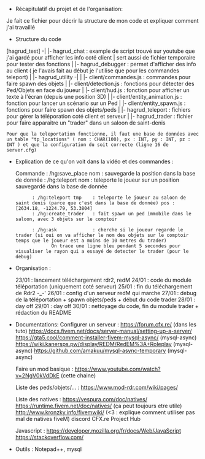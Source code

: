  * Récapitulatif du projet et de l'organisation:

Je fait ce fichier pour décrir la structure de mon code et expliquer comment j'ai travaillé


 * Structure du code
 
[hagrud_test] -|
               |- hagrud_chat : example de script trouvé sur youtube que j'ai gardé pour afficher les info coté client
               |                sert aussi de fichier temporaire pour tester des fonctions
               |
               |- hagrud_debugger : permet d'afficher des info au client ( je l'avais fait au début je l'utilise que pour les commandes teleport)
               |
               |- hagrud_utility -|
               |                  |- client/commandes.js        : commandes pour faire spawn des objets 
               |                  |- client/detection.js        : fonctions pour détecter des Ped/Objets en face du joueur
               |                  |- client/hud.js              : fonction pour afficher un texte à l'écran (depuis une position 3D)
               |                  |- client/entity_animation.js : fonction pour lancer un scénario sur un Ped
               |                  |- client/entity_spawn.js     : fonctions pour faire spawn des objets/peds
               |
               |- hagrud_teleport : fichiers pour gérer la téléporation coté client et serveur
               |
               |- hagrud_trader : fichier pour faire apparaitre un "trader" dans un saloon de saint-denis
			   
	Pour que la teleportation fonctionne, il faut une base de données avec un table "tp_locations" ( nom : CHAR(100), px : INT, py : INT, pz : INT ) et que la configuration du soit correcte (ligne 16 de server.cfg)
			   	
 * Explication de ce qu'on voit dans la vidéo et des commandes :
	
	Commande : /hg:save_place nom  : sauvegarde la position dans la base de donnée 
			 : /hg:teleport nom    : teleporte le joueur sur un position sauvegardé dans la base de donnée
			 
			 
			 : /hg:teleport tmp    : teleporte le joueur au saloon de saint denis (parce que c'est dans la base de donnée) pos :  [2634.18, -1224.79, 53.3804] 
			 : /hg:create_trader   : fait spawn un ped immobile dans le saloon, avec 3 objets sur le comptoir
			 
			 : /hg:ask             : cherche si le joueur regarde le trader (si oui on va afficher le nom des objets sur le comptoir temps que le joueur est a moins de 10 metres du trader)
					On trace une ligne bleu pendant 5 secondes pour visualiser le rayon qui a essayé de detecter le trader (pour le debug)
	
	
 * Organisation :
 
	23/01 : lancement téléchargement rdr2, redM 
	24/01 : code du module téléportation (uniquement coté serveur)
	25/01 : fin du téléchargement de Rdr2 -_-'
	26/01 : config d'un serveur redM qui marche 
	27/01 : debug de la téléportation + spawn objets/peds + début du code trader
	28/01 : day off
	29/01 : day off
	30/01 : nettoyage du code, fin du module trader + rédaction du README
			   
 * Documentations:
	Configurer un serveur : https://forum.cfx.re/ (dans les tuto)
	                        https://docs.fivem.net/docs/server-manual/setting-up-a-server/
	                        https://gta5.cool/comment-installer-fivem-mysql-async/   (mysql-async)
							https://wiki.kanersps.pw/display/REDM/RedEM%3A+Roleplay  (mysql-async)
							https://github.com/amakuu/mysql-async-temporary          (mysql-async)
							
							
	Faire un mod basique  : https://www.youtube.com/watch?v=2NgV0kVdDkE (cette chaine)
	
	Liste des peds/objets/... : https://www.mod-rdr.com/wiki/pages/
	
	Liste des natives : https://vespura.com/doc/natives/
	                    https://runtime.fivem.net/doc/natives/ (ça peut toujours etre utile)
						http://www.kronzky.info/fivemwiki/ (<3 : explique comment utiliser pas mal de natives fiveM)
						discord CFX.re Project Hub
						
	Javascript : https://developer.mozilla.org/fr/docs/Web/JavaScript
                 https://stackoverflow.com/
				 
 * Outils : Notepad++, mysql